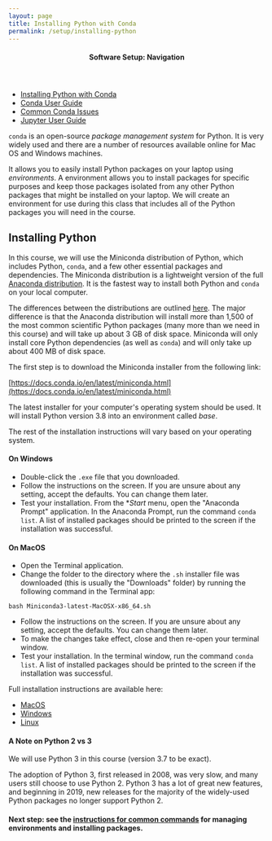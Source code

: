 ```yaml
---
layout: page
title: Installing Python with Conda
permalink: /setup/installing-python
---
```


<nav class="toc">
  <header><h4 class="nav__title">Software Setup: Navigation</h4></header>
  <ul class="toc__menu">
    <li>
      <a href="/setup/installing-python">Installing Python with Conda</a>
    </li>
    <li>
      <a href="/setup/conda-guide">Conda User Guide</a>
    </li>
    <li>
      <a href="/setup/common-issues">Common Conda Issues</a>
    </li>
    <li>
      <a href="/setup/jupyter-guide">Jupyter User Guide</a>
    </li>
  </ul>
</nav>

`conda` is an open-source _package management system_ for Python. It is very widely used and there are a number of resources available online for Mac OS and Windows machines.

It allows you to easily install Python packages on your laptop using _environments_. A environment allows you to install packages for specific purposes and keep those packages isolated from any other Python packages that might be installed on your laptop. We will create an environment for use during this class that includes all of the Python packages you will need in the course.

## Installing Python

In this course, we will use the Miniconda distribution of Python, which includes Python, `conda`, and a few other essential packages and dependencies. The Miniconda distribution is a lightweight version of the full [Anaconda distribution](https://docs.anaconda.com/anaconda/install/). It is the fastest way to install both Python and `conda` on your local computer.

The differences between the distributions are outlined [here](https://docs.conda.io/projects/conda/en/latest/user-guide/install/download.html#anaconda-or-miniconda). The major difference is that the Anaconda distribution will install more than 1,500 of the most common scientific Python packages (many more than we need in this course) and will take up about 3 GB of disk space. Miniconda will only install core Python dependencies (as well as `conda`) and will only take up about 400 MB of disk space.

The first step is to download the Miniconda installer from the following link:

[https://docs.conda.io/en/latest/miniconda.html](https://docs.conda.io/en/latest/miniconda.html)

The latest installer for your computer's operating system should be used. It will install Python version 3.8 into an environment called _base_.

The rest of the installation instructions will vary based on your operating system.

#### On Windows

- Double-click the `.exe` file that you downloaded.
- Follow the instructions on the screen. If you are unsure about any setting, accept the defaults. You can change them later.
- Test your installation. From the \*_Start_ menu, open the "Anaconda Prompt" application. In the Anaconda Prompt, run the command `conda list`. A list of installed packages should be printed to the screen if the installation was successful.

#### On MacOS

- Open the Terminal application.
- Change the folder to the directory where the `.sh` installer file was downloaded (this is usually the "Downloads" folder) by running the following command in the Terminal app:

```
bash Miniconda3-latest-MacOSX-x86_64.sh
```

- Follow the instructions on the screen. If you are unsure about any setting, accept the defaults. You can change them later.
- To make the changes take effect, close and then re-open your terminal window.
- Test your installation. In the terminal window, run the command `conda list`. A list of installed packages should be printed to the screen if the installation was successful.

Full installation instructions are available here:

- [MacOS](https://conda.io/projects/conda/en/latest/user-guide/install/macos.html)
- [Windows](https://conda.io/projects/conda/en/latest/user-guide/install/windows.html)
- [Linux](https://conda.io/projects/conda/en/latest/user-guide/install/linux.html)

#### A Note on Python 2 vs 3

We will use Python 3 in this course (version 3.7 to be exact).

The adoption of Python 3, first released in 2008, was very slow, and many users still choose to use Python 2. Python 3 has a lot of great new features, and beginning in 2019, new releases for the majority of the widely-used Python packages no longer support Python 2.

#### Next step: see the [instructions for common commands](common-commands.md) for managing environments and installing packages.
